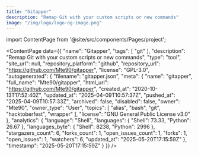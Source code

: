 ```yaml
---
title: "Gitapper"
description: "Remap Git with your custom scripts or new commands"
image: "/img/logo/logo-og-image.png"
---
```

import ContentPage from '@site/src/components/Pages/project';

<ContentPage
    data={{
  "name": "Gitapper",
  "tags": [
    "git"
  ],
  "description": "Remap Git with your custom scripts or new commands",
  "type": "tool",
  "site_url": null,
  "repository_platform": "github",
  "repository_url": "https://github.com/Mte90/gitapper",
  "license": "GPL-3.0",
  "autogenerated": {
    "filename": "gitapper.json",
    "meta": {
      "name": "gitapper",
      "full_name": "Mte90/gitapper",
      "html_url": "https://github.com/Mte90/gitapper",
      "created_at": "2020-10-13T17:52:40Z",
      "updated_at": "2025-04-09T10:57:37Z",
      "pushed_at": "2025-04-09T10:57:33Z",
      "archived": false,
      "disabled": false,
      "owner": "Mte90",
      "owner_type": "User",
      "topics": [
        "alias",
        "bash",
        "git",
        "hacktoberfest",
        "wrapper"
      ],
      "license": "GNU General Public License v3.0"
    },
    "analytics": {
      "language": "Shell",
      "languages": {
        "Shell": 73.33,
        "Python": 26.67
      },
      "languages_byte": {
        "Shell": 8238,
        "Python": 2996
      },
      "stargazers_count": 6,
      "forks_count": 1,
      "open_issues_count": 1,
      "forks": 1,
      "open_issues": 1,
      "watchers": 6,
      "updated_at": "2025-05-20T17:15:59Z"
    },
    "timestamp": "2025-05-20T17:15:59Z"
  }
}}
/>
